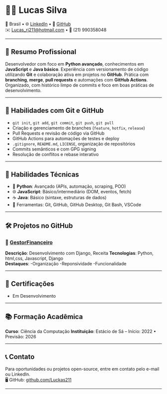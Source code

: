 # 🧑‍💻 Lucas Silva

📍 Brasil • 🌐 [LinkedIn](https://www.linkedin.com/in/lucas-silva-41290532a) • 🐙 [GitHub](https://github.com/Luckas211)  
✉️ Lucas_rj211@hotmail.com • 📱 (21) 990358048

---

## 🚀 Resumo Profissional

Desenvolvedor com foco em **Python avançado**, conhecimentos em **JavaScript** e **Java básico**. Experiência com versionamento de código utilizando **Git** e colaboração ativa em projetos no **GitHub**. Prática com **branching**, **merge**, **pull requests** e automações com **GitHub Actions**. Organizado, com histórico limpo de commits e foco em boas práticas de desenvolvimento.

---

## 🔧 Habilidades com Git e GitHub

- `git init`, `git add`, `git commit`, `git push`, `git pull`
- Criação e gerenciamento de branches (`feature`, `hotfix`, `release`)
- Pull Requests e revisão de código via GitHub
- GitHub Actions para automações de testes e deploy
- `.gitignore`, `README.md`, `LICENSE`, organização de repositórios
- Commits semânticos e com GPG signing
- Resolução de conflitos e rebase interativo

---

## 🧠 Habilidades Técnicas

- 🐍 **Python**: Avançado (APIs, automação, scraping, POO)
- 🌐 **JavaScript**: Básico/intermediário (DOM, eventos, fetch)
- ☕ **Java**: Básico (sintaxe, estruturas de dados)
- 🔧 Ferramentas: Git, GitHub, GitHub Desktop, Git Bash, VSCode

---

## 🛠 Projetos no GitHub

### 📌 [GestorFinanceiro](https://github.com/Luckas211/gestorfinanceiro)
**Descrição**: Desenvolvimento com Django, Receita
**Tecnologias**: Python, html,css, Javascript, Django  
**Destaques**:
-Organização
-Reponsividade
-Funcionalidade

---

## 📜 Certificações

- Em Desenvolvimento

---

## 📚 Formação Acadêmica

**Curso**: Ciência da Computação 
**Instituição**: Estácio de Sá – Início: 2022 • Previsão: 2026

---

## 📞 Contato

Para oportunidades ou projetos open-source, entre em contato pelo e-mail ou LinkedIn.  
🖥️ GitHub: [github.com/Luckas211](https://github.com/Luckas211)

---

